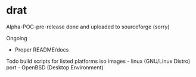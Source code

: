 # drat

Alpha-POC-pre-release done and uploaded to sourceforge (sorry)

Ongoing
- Proper README/docs

Todo
build scripts for listed platforms
iso images - linux (GNU/Linux Distro)
port - OpenBSD (Desktop Environment)
